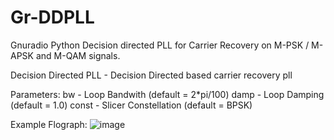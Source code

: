 # Gr-DDPLL
Gnuradio Python Decision directed PLL for Carrier Recovery on M-PSK / M-APSK and M-QAM signals.

Decision Directed PLL - Decision Directed based carrier recovery pll

Parameters:
  bw - Loop Bandwith (default = 2*pi/100)
  damp - Loop Damping (default = 1.0)
  const - Slicer Constellation (default = BPSK)

Example Flograph:
![image](https://github.com/Paulo-D2000/Gr-DDPLL/assets/58897843/b57088f7-84a5-4d72-ac75-0a700145796f)
